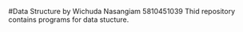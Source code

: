 #Data Structure
by Wichuda Nasangiam 5810451039
Thid repository contains programs for data stucture.